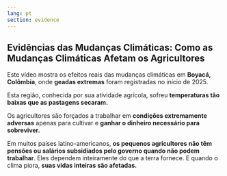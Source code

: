 ```yaml
---
lang: pt
section: evidence
---
```


## Evidências das Mudanças Climáticas: Como as Mudanças Climáticas Afetam os Agricultores

Este vídeo mostra os efeitos reais das mudanças climáticas em **Boyacá, Colômbia**, onde **geadas extremas** foram registradas no início de 2025.

Esta região, conhecida por sua atividade agrícola, sofreu **temperaturas tão baixas que as pastagens secaram.**

Os agricultores são forçados a trabalhar em **condições extremamente adversas** apenas para cultivar e **ganhar o dinheiro necessário para sobreviver.**

Em muitos países latino-americanos, **os pequenos agricultores não têm pensões ou salários subsidiados pelo governo quando não podem trabalhar**. Eles dependem inteiramente do que a terra fornece. E quando o clima piora, **suas vidas inteiras são afetadas.**
